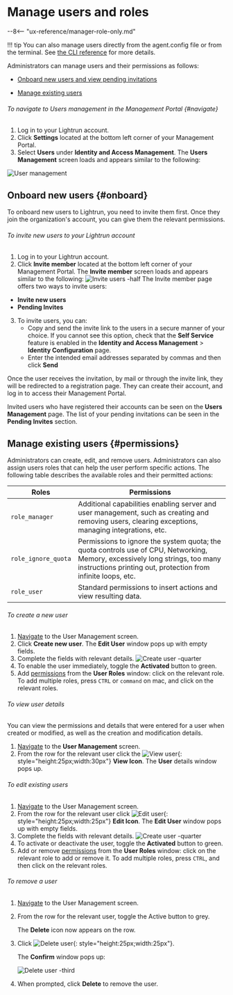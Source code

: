 # Manage users and roles

--8<-- "ux-reference/manager-role-only.md"

!!! tip
     You can also manage users directly from the agent.config file or from the terminal. See [the CLI reference](/cli/manager_cli_reference/) for more details.

Administrators can manage users and their permissions as follows:

- [Onboard new users and view pending invitations](#onboard)

- [Manage existing users](#permissions)

###### To navigate to Users management in the Management Portal {#navigate}

1. Log in to your Lightrun account.
2. Click **Settings** located at the bottom left corner of your Management Portal.
3. Select **Users** under **Identity and Access Management**.
The **Users Management** screen loads and appears similar to the following:

![User management](assets/images/users-management.png)

## Onboard new users {#onboard}
To onboard new users to Lightrun, you need to invite them first. Once they join the organization's account, you can give them the relevant permissions. 
######  To invite new users to your Lightrun account

1. Log in to your Lightrun account.
2. Click **Invite member** located at the bottom left corner of your Management Portal.
    The **Invite member** screen loads and appears similar to the following:
    ![Invite users -half](assets/images/invite-users.png)
    The Invite member page offers two ways to invite users:

  - **Invite new users**
  - **Pending Invites**

3. To invite users, you can: 
   - Copy and send the invite link to the users in a secure manner of your choice. 
     If you cannot see this option, check that the **Self Service** feature is enabled in the **Identity and Access Management** > **Identity Configuration** page.
   - Enter the intended email addresses separated by commas and then click **Send**

Once the user receives the invitation, by mail or through the invite link, they will be redirected to a registration page. They can create their account, and log in to access their Management Portal.

Invited users who have registered their accounts can be seen on the **Users Management** page. The list of your pending invitations can be seen in the **Pending Invites** section.

## Manage existing users {#permissions}

Administrators can create, edit, and remove users. Administrators can also assign users roles that can help the user perform specific actions. The following table describes the available roles and their permitted actions:

| Roles    | Permissions                                             |
| --------- | ------------------------------------------------------------ |
| `role_manager` | Additional capabilities enabling server and user management, such as creating and removing users, clearing exceptions, managing integrations, etc.|
|`role_ignore_quota` | Permissions to ignore the system quota; the quota controls use of CPU, Networking, Memory, excessively long strings, too many instructions printing out, protection from infinite loops, etc. |
|`role_user`  | Standard permissions to insert actions and view resulting data. |

###### To create a new user

1. [Navigate](#navigate) to the User Management screen. 
2. Click **Create new user**.
   The **Edit User** window pops up with empty fields.
3. Complete the fields with relevant details. 
  ![Create user -quarter](assets/images/create-user.png)
4. To enable the user immediately, toggle the **Activated** button to green. 
5. Add [permissions](#permissions) from the **User Roles** window: click on the relevant role. To add multiple roles, press `CTRL` or `command` on mac, and click on the relevant roles.

###### To view user details

You can view the permissions and details that were entered for a user when created or modified, as well as the creation and modification details. 

1. [Navigate](#navigate) to the **User Management** screen. 
2. From the row for the relevant user click the ![View user](assets/images/eye.png){: style="height:25px;width:30px"} **View Icon**.
    The **User** details window pops up.  

###### To edit existing users 

1. [Navigate](#navigate) to the User Management screen. 
2. From the row for the relevant user click ![Edit user](assets/images/pencil.png){: style="height:25px;width:25px"} **Edit Icon**.
    The **Edit User** window pops up with empty fields.
3. Complete the fields with relevant details. 
	![Create user -quarter](assets/images/create-user.png)
4. To activate or deactivate the user, toggle the **Activated** button to green. 
5. Add or remove [permissions](#permissions) from the **User Roles** window: click on the relevant role to add or remove it. To add multiple roles, press `CTRL`, and then click on the relevant roles.

###### To remove a user 

1. [Navigate](#navigate) to the User Management screen. 

2. From the row for the relevant user, toggle the Active button to grey.

    The **Delete** icon now appears on the row.

3. Click ![Delete user](assets/images/delete.png){: style="height:25px;width:25px"}.

    The **Confirm** window pops up:

    ![Delete user -third](assets/images/confirm-delete.png)

4. When prompted, click **Delete** to remove the user.
